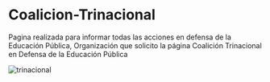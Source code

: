 # Coalicion-Trinacional

Pagina realizada para informar todas las acciones en defensa de la Educación Pública, Organización que solicito la página Coalición Trinacional en Defensa de la Educación Pública

![trinacional]([https://coaliciontrinacional.org/mx/articulo.php?tipo=1&id=1&Folleto:-Memoria-de-la-XV-Conferencia-de-la-Coalici%C3%B3n-Trinacional-en-Defensa-de-la-Educaci%C3%B3n-P%C3%BAblica](https://coaliciontrinacional.org/admin/files/carousel/1673412520.jpg))

